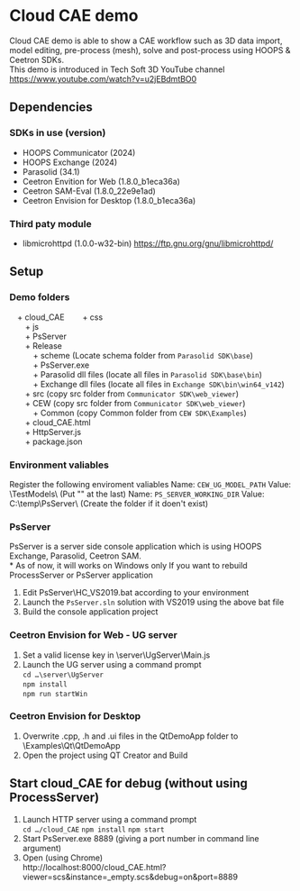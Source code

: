 # Cloud CAE demo
Cloud CAE demo is able to show a CAE workflow such as 3D data import, model editing, pre-process (mesh), solve and post-process using HOOPS & Ceetron SDKs.  
This demo is introduced in Tech Soft 3D YouTube channel<br>
https://www.youtube.com/watch?v=u2jEBdmtBO0

## Dependencies
### SDKs in use (version)
- HOOPS Communicator (2024)
- HOOPS Exchange (2024)
- Parasolid (34.1)
- Ceetron Envition for Web (1.8.0_b1eca36a)
- Ceetron SAM-Eval (1.8.0_22e9e1ad)
- Ceetron Envision for Desktop (1.8.0_b1eca36a)

### Third paty module
- libmicrohttpd (1.0.0-w32-bin)
  https://ftp.gnu.org/gnu/libmicrohttpd/

## Setup
### Demo folders
&emsp;+ cloud_CAE
&emsp;&emsp;+ css<br>
&emsp;&emsp;+ js<br>
&emsp;&emsp;+ PsServer<br>
&emsp;&emsp;+ Release<br>
&emsp;&emsp;&emsp;+ scheme (Locate schema folder from `Parasolid SDK\base`)<br>
&emsp;&emsp;&emsp;+ PsServer.exe<br>
&emsp;&emsp;&emsp;+ Parasolid dll files (locate all files in `Parasolid SDK\base\bin`)<br>
&emsp;&emsp;&emsp;+ Exchange dll files (locate all files in `Exchange SDK\bin\win64_v142`)<br>
&emsp;&emsp;+ src (copy src folder from `Communicator SDK\web_viewer`)<br>
&emsp;&emsp;+ CEW (copy src folder from `Communicator SDK\web_viewer`)<br>
&emsp;&emsp;&emsp;+ Common (copy Common folder from `CEW SDK\Examples`)<br>
&emsp;&emsp;+ cloud_CAE.html<br>
&emsp;&emsp;+ HttpServer.js<br>
&emsp;&emsp;+ package.json<br>

### Environment valiables
Register the following enviroment valiables
    Name: `CEW_UG_MODEL_PATH`       Value: <Envision Web SDK>\TestModels\ (Put "\" at the last)
    Name: `PS_SERVER_WORKING_DIR`   Value: C:\temp\PsServer\ (Create the folder if it doen't exist)

### PsServer
PsServer is a server side console application which is using HOOPS Exchange, Parasolid, Ceetron SAM. <br>
\* As of now, it will works on Windows only
If you want to rebuild ProcessServer or PsServer application<br>
1. Edit PsServer\HC_VS2019.bat according to your environment
2. Launch the `PsServer.sln` solution with VS2019 using the above bat file
3. Build the console application project

### Ceetron Envision for Web - UG server
1. Set a valid license key in <Envision Web SDK>\server\UgServer\Main.js
2. Launch the UG server using a command prompt<br>
    `cd …\server\UgServer`<br>
    `npm install`<br>
    `npm run startWin`<br>

### Ceetron Envision for Desktop
1. Overwrite .cpp, .h and .ui files in the QtDemoApp folder to <Envision Desktop SDK>\Examples\Qt\QtDemoApp
2. Open the project using QT Creator and Build 

## Start cloud_CAE for debug (without using ProcessServer)
1. Launch HTTP server using a command prompt<br>
    `cd …/cloud_CAE`
    `npm install`
    `npm start`
2. Start PsServer.exe 8889 (giving a port number in command line argument)
3. Open (using Chrome)<br>
    http://localhost:8000/cloud_CAE.html?viewer=scs&instance=_empty.scs&debug=on&port=8889

